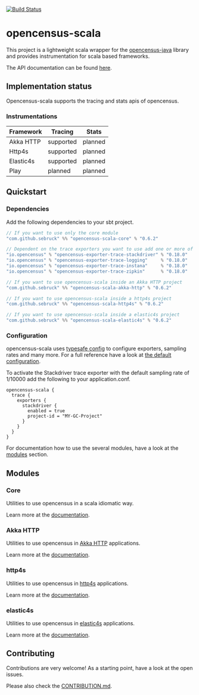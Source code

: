 [![Build Status](https://travis-ci.org/census-ecosystem/opencensus-scala.svg?branch=master)](https://travis-ci.org/census-ecosystem/opencensus-scala)
# opencensus-scala
This project is a lightweight scala wrapper for the 
[opencensus-java](https://github.com/census-instrumentation/opencensus-java) library 
and provides instrumentation for scala based frameworks.

The API documentation can be found [here](https://census-ecosystem.github.io/opencensus-scala/api/).

## Implementation status

Opencensus-scala supports the tracing and stats apis of opencensus.

### Instrumentations
|Framework|Tracing    |Stats    |
|---------|-----------|---------|
|Akka HTTP|supported  |planned  |
|Http4s   |supported  |planned  |
|Elastic4s|supported  |planned  |
|Play     |planned    |planned  |


## Quickstart
### Dependencies
Add the following dependencies to your sbt project.

```scala
// If you want to use only the core module
"com.github.sebruck" %% "opencensus-scala-core" % "0.6.2" 

// Dependent on the trace exporters you want to use add one or more of the following
"io.opencensus" % "opencensus-exporter-trace-stackdriver" % "0.18.0"
"io.opencensus" % "opencensus-exporter-trace-logging"     % "0.18.0"
"io.opencensus" % "opencensus-exporter-trace-instana"     % "0.18.0"
"io.opencensus" % "opencensus-exporter-trace-zipkin"      % "0.18.0"

// If you want to use opencensus-scala inside an Akka HTTP project 
"com.github.sebruck" %% "opencensus-scala-akka-http" % "0.6.2" 

// If you want to use opencensus-scala inside a http4s project 
"com.github.sebruck" %% "opencensus-scala-http4s" % "0.6.2" 

// If you want to use opencensus-scala inside a elastic4s project 
"com.github.sebruck" %% "opencensus-scala-elastic4s" % "0.6.2" 
```

### Configuration
opencensus-scala uses [typesafe config](https://github.com/lightbend/config) to configure exporters,
sampling rates and many more. For a full reference have a look at 
[the default configuration](core/src/main/resources/reference.conf).

To activate the Stackdriver trace exporter with the default sampling rate of 1/10000 add the following 
to your application.conf.
```
opencensus-scala {
  trace {
    exporters {
      stackdriver {
        enabled = true 
        project-id = "MY-GC-Project"
      }
    }
  }
}
```

For documentation how to use the several modules, have a look at the [modules](#modules) section.

## Modules

### Core
Utilities to use opencensus in a scala idiomatic way.

Learn more at the [documentation](core/README.md).

### Akka HTTP
Utilities to use opencensus in [Akka HTTP](https://github.com/akka/akka-http) applications. 

Learn more at the [documentation](akka-http/README.md).

### http4s 
Utilities to use opencensus in [http4s](https://github.com/http4s/http4s) applications. 

Learn more at the [documentation](http4s/README.md).

### elastic4s 
Utilities to use opencensus in [elastic4s](https://github.com/sksamuel/elastic4s) applications. 

Learn more at the [documentation](elastic4s/README.md).

## Contributing
Contributions are very welcome! As a starting point, have a look at the open issues. 

Please also check the [CONTRIBUTION.md](CONTRIBUTION.md).
